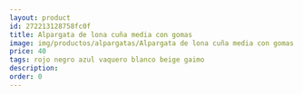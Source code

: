 ```yaml
---
layout: product
id: 272213128758fc0f
title: Alpargata de lona cuña media con gomas 
image: img/productos/alpargatas/Alpargata de lona cuña media con gomas =40 =rojo negro azul vaquero blanco beige gaimo.webp
price: 40 
tags: rojo negro azul vaquero blanco beige gaimo
description: 
order: 0
---
```

